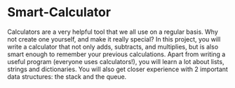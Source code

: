# Smart-Calculator
Calculators are a very helpful tool that we all use on a regular basis. Why not create one yourself, and make it really special? In this project, you will write a calculator that not only adds, subtracts, and multiplies, but is also smart enough to remember your previous calculations. Apart from writing a useful program (everyone uses calculators!), you will learn a lot about lists, strings and dictionaries. You will also get closer experience with 2 important data structures: the stack and the queue.
